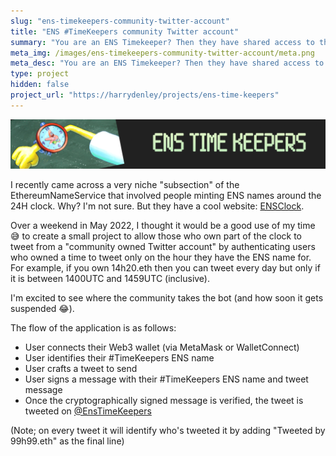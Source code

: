 ```yaml
---
slug: "ens-timekeepers-community-twitter-account"
title: "ENS #TimeKeepers community Twitter account"
summary: "You are an ENS Timekeeper? Then they have shared access to this Twitter account"
meta_img: /images/ens-timekeepers-community-twitter-account/meta.png
meta_desc: "You are an ENS Timekeeper? Then they have shared access to this Twitter account"
type: project
hidden: false
project_url: "https://harrydenley/projects/ens-time-keepers"
---
```


![Banner](./images/ens-timekeepers-community-twitter-account/banner.png)

I recently came across a very niche "subsection" of the EthereumNameService that involved people minting ENS names around the 24H clock. Why? I'm not sure. But they have a cool website: [ENSClock](https://ensclock.com/).

Over a weekend in May 2022, I thought it would be a good use of my time 😅 to create a small project to allow those who own part of the clock to tweet from a "community owned Twitter account" by authenticating users who owned a time to tweet only on the hour they have the ENS name for. For example, if you own 14h20.eth then you can tweet every day but only if it is between 1400UTC and 1459UTC (inclusive).

I'm excited to see where the community takes the bot (and how soon it gets suspended 😂).

The flow of the application is as follows:

* User connects their Web3 wallet (via MetaMask or WalletConnect)
* User identifies their #TimeKeepers ENS name
* User crafts a tweet to send
* User signs a message with their #TimeKeepers ENS name and tweet message
* Once the cryptographically signed message is verified, the tweet is tweeted on [@EnsTimeKeepers](https://twitter.com/EnsTimeKeepers)

(Note; on every tweet it will identify who's tweeted it by adding "Tweeted by 99h99.eth" as the final line)